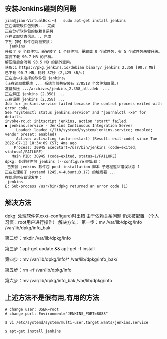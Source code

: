 ## 安装Jenkins碰到的问题
```
jian@jian-VirtualBox:~$   sudo apt-get install jenkins
正在读取软件包列表... 完成
正在分析软件包的依赖关系树       
正在读取状态信息... 完成       
下列【新】软件包将被安装：
  jenkins
升级了 0 个软件包，新安装了 1 个软件包，要卸载 0 个软件包，有 5 个软件包未被升级。
需要下载 90.7 MB 的归档。
解压缩后会消耗 93.5 MB 的额外空间。
获取:1 https://pkg.jenkins.io/debian binary/ jenkins 2.358 [90.7 MB]
已下载 90.7 MB，耗时 37秒 (2,425 kB/s)                                                                                                            
正在选中未选择的软件包 jenkins。
(正在读取数据库 ... 系统当前共安装有 278518 个文件和目录。)
准备解压 .../archives/jenkins_2.358_all.deb  ...
正在解压 jenkins (2.358) ...
正在设置 jenkins (2.358) ...
Job for jenkins.service failed because the control process exited with error code.
See "systemctl status jenkins.service" and "journalctl -xe" for details.
invoke-rc.d: initscript jenkins, action "start" failed.
● jenkins.service - Jenkins Continuous Integration Server
     Loaded: loaded (/lib/systemd/system/jenkins.service; enabled; vendor preset: enabled)
     Active: activating (auto-restart) (Result: exit-code) since Tue 2022-07-12 18:34:09 CST; 4ms ago
    Process: 30945 ExecStart=/usr/bin/jenkins (code=exited, status=1/FAILURE)
   Main PID: 30945 (code=exited, status=1/FAILURE)
dpkg: 处理软件包 jenkins (--configure)时出错：
 已安装 jenkins 软件包 post-installation 脚本 子进程返回错误状态 1
正在处理用于 systemd (245.4-4ubuntu3.17) 的触发器 ...
在处理时有错误发生：
 jenkins
E: Sub-process /usr/bin/dpkg returned an error code (1)
```

## 解决方法
dpkg: 处理软件包xxx(–configure)时出错
由于依赖关系问题 仍未被配置
（个人习惯：root用户进行操作）
解决方法：
第一步：mv /var/lib/dpkg/info /var/lib/dpkg/info_bak 

第二步：mkdir /var/lib/dpkg/info

第三步：apt-get update && apt-get -f install

第四步：mv /var/lib/dpkg/info/* /var/lib/dpkg/info_bak/

第五步：rm -rf /var/lib/dpkg/info

第六步：mv /var/lib/dpkg/info_bak /var/lib/dpkg/info

## 上述方法不是很有用,有用的方法
```
# change user: USER=root
# change port: Environment="JENKINS_PORT=8088"

$ vi /etc/systemd/system/multi-user.target.wants/jenkins.service 

$ apt-get install jenkins

